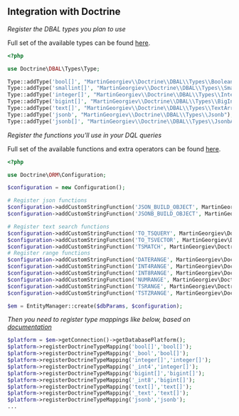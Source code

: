 ## Integration with Doctrine


*Register the DBAL types you plan to use*

Full set of the available types can be found [here](AVAILABLE-TYPES.md).

```php
<?php

use Doctrine\DBAL\Types\Type;

Type::addType('bool[]', "MartinGeorgiev\\Doctrine\\DBAL\\Types\\BooleanArray");
Type::addType('smallint[]', "MartinGeorgiev\\Doctrine\\DBAL\\Types\\SmallIntArray");
Type::addType('integer[]', "MartinGeorgiev\\Doctrine\\DBAL\\Types\\IntegerArray");
Type::addType('bigint[]', "MartinGeorgiev\\Doctrine\\DBAL\\Types\\BigIntArray");
Type::addType('text[]', "MartinGeorgiev\\Doctrine\\DBAL\\Types\\TextArray");
Type::addType('jsonb', "MartinGeorgiev\\Doctrine\\DBAL\\Types\\Jsonb");
Type::addType('jsonb[]', "MartinGeorgiev\\Doctrine\\DBAL\\Types\\JsonbArray");
```


*Register the functions you'll use in your DQL queries*


Full set of the available functions and extra operators can be found [here](AVAILABLE-FUNCTIONS-AND-OPERATORS.md).

```php
<?php

use Doctrine\ORM\Configuration;

$configuration = new Configuration();

# Register json functions
$configuration->addCustomStringFunction('JSON_BUILD_OBJECT', MartinGeorgiev\Doctrine\ORM\Query\AST\Functions\JsonBuildObject::class);
$configuration->addCustomStringFunction('JSONB_BUILD_OBJECT', MartinGeorgiev\Doctrine\ORM\Query\AST\Functions\JsonbBuildObject::class);

# Register text search functions
$configuration->addCustomStringFunction('TO_TSQUERY', MartinGeorgiev\Doctrine\ORM\Query\AST\Functions\ToTsquery::class);
$configuration->addCustomStringFunction('TO_TSVECTOR', MartinGeorgiev\Doctrine\ORM\Query\AST\Functions\ToTsvector::class);
$configuration->addCustomStringFunction('TSMATCH', MartinGeorgiev\Doctrine\ORM\Query\AST\Functions\Tsmatch::class);
# Register range functions
$configuration->addCustomStringFunction('DATERANGE', MartinGeorgiev\Doctrine\ORM\Query\AST\Functions\Daterange::class);
$configuration->addCustomStringFunction('INT4RANGE', MartinGeorgiev\Doctrine\ORM\Query\AST\Functions\Int4range::class);
$configuration->addCustomStringFunction('INT8RANGE', MartinGeorgiev\Doctrine\ORM\Query\AST\Functions\Int8range::class);
$configuration->addCustomStringFunction('NUMRANGE', MartinGeorgiev\Doctrine\ORM\Query\AST\Functions\Numrange::class);
$configuration->addCustomStringFunction('TSRANGE', MartinGeorgiev\Doctrine\ORM\Query\AST\Functions\Tsrange::class);
$configuration->addCustomStringFunction('TSTZRANGE', MartinGeorgiev\Doctrine\ORM\Query\AST\Functions\Tstzrange::class);

$em = EntityManager::create($dbParams, $configuration);
```

*Then you need to register type mappings like below, based on [documentation](https://www.doctrine-project.org/projects/doctrine-orm/en/2.6/cookbook/custom-mapping-types.html)*

```php
$platform = $em->getConnection()->getDatabasePlatform();
$platform->registerDoctrineTypeMapping('bool[]','bool[]');
$platform->registerDoctrineTypeMapping('_bool','bool[]');
$platform->registerDoctrineTypeMapping('integer[]','integer[]');
$platform->registerDoctrineTypeMapping('_int4','integer[]');
$platform->registerDoctrineTypeMapping('bigint[]','bigint[]');
$platform->registerDoctrineTypeMapping('_int8','bigint[]');
$platform->registerDoctrineTypeMapping('text[]','text[]');
$platform->registerDoctrineTypeMapping('_text','text[]');
$platform->registerDoctrineTypeMapping('jsonb','jsonb');
...

```
